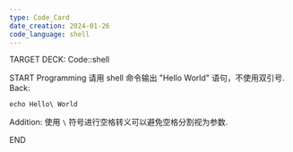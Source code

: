 ```yaml
---
type: Code_Card
date_creation: 2024-01-26
code_language: shell
---
```


TARGET DECK: Code::shell

START
Programming
请用 shell 命令输出 "Hello World" 语句，不使用双引号.
Back: 
```shell
echo Hello\ World
```
Addition: 
使用 `\` 符号进行空格转义可以避免空格分割视为参数.
<!--ID: 1706248380089-->
END
